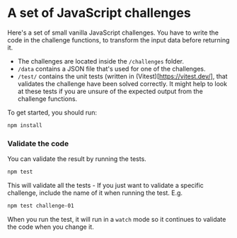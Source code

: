 # A set of JavaScript challenges

Here's a set of small vanilla JavaScript challenges. You have to write the code in the challenge functions, to transform the input data before returning it.

- The challenges are located inside the `/challenges` folder.
- `/data` contains a JSON file that's used for one of the challenges.
- `/test/` contains the unit tests (written in (Vitest)[https://vitest.dev/], that validates the challenge have been solved correctly. It might help to look at these tests if you are unsure of the expected output from the challenge functions.

To get started, you should run:

```sh
npm install
```

### Validate the code

You can validate the result by running the tests.

```sh
npm test
```

This will validate all the tests - If you just want to validate a specific challenge, include the name of it when running the test. E.g.

```sh
npm test challenge-01
```

When you run the test, it will run in a `watch` mode so it continues to validate the code when you change it.